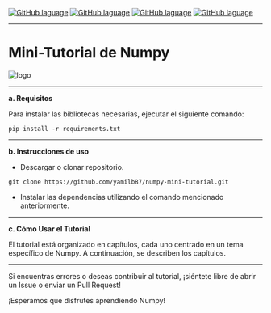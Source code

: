
[![GitHub laguage](https://img.shields.io/badge/python-3C4048?logo=python&logoColor=#3776AB)](https://www.python.org/)
[![GitHub laguage](https://img.shields.io/badge/numpy-gray?logo=numpy&labelColor=013243&)](https://numpy.org/)
[![GitHub laguage](https://img.shields.io/badge/pandas-gray?logo=pandas&labelColor=3776AB&&logoColor=white)](https://pandas.pydata.org/docs/)
[![GitHub laguage](https://img.shields.io/badge/streamlit-gray?logo=streamlit&&labelColor=red&logoColor=white)](https://scipy.org/)

---

# Mini-Tutorial de Numpy
![logo](https://th.bing.com/th?id=OSK.9b12cb8f41d091fee3a80649b5c0d3c3&w=188&h=132&c=7&o=6&pid=SANGAM)



---

**a. Requisitos**

   Para instalar las bibliotecas necesarias, ejecutar el siguiente comando:
   ```
   pip install -r requirements.txt
   ```

---

**b. Instrucciones de uso**

   *  Descargar o clonar repositorio.
   ```
   git clone https://github.com/yamilb87/numpy-mini-tutorial.git
   ```
   * Instalar las dependencias utilizando el comando mencionado anteriormente.

   
---

**c. Cómo Usar el Tutorial**

   El tutorial está organizado en capítulos, cada uno centrado en un tema específico de Numpy. A continuación, se describen los capítulos.

---

   Si encuentras errores o deseas contribuir al tutorial, ¡siéntete libre de abrir un Issue o enviar un Pull Request!

   ¡Esperamos que disfrutes aprendiendo Numpy!